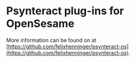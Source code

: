 # Psynteract plug-ins for OpenSesame

More information can be found on at [https://github.com/felixhenninger/psynteract-os](https://github.com/felixhenninger/psynteract-os).